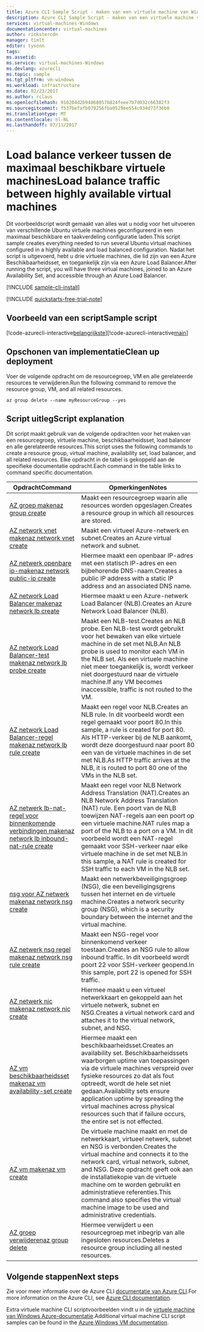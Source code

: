 ```yaml
---
title: Azure CLI Sample Script - maken van een virtuele machine van Windows Server 2016 met NLB | Microsoft Docs
description: Azure CLI Sample Script - maken van een virtuele machine van Windows Server 2016 met NLB
services: virtual-machines-Windows
documentationcenter: virtual-machines
author: rickstercdn
manager: timlt
editor: tysonn
tags: 
ms.assetid: 
ms.service: virtual-machines-Windows
ms.devlang: azurecli
ms.topic: sample
ms.tgt_pltfrm: vm-windows
ms.workload: infrastructure
ms.date: 02/23/2017
ms.author: rclaus
ms.openlocfilehash: 916204d2b94868057b824feee7b7d032c66382f3
ms.sourcegitcommit: f537befafb079256fba0529ee554c034d73f36b0
ms.translationtype: MT
ms.contentlocale: nl-NL
ms.lasthandoff: 07/11/2017
---
```

# <a name="load-balance-traffic-between-highly-available-virtual-machines"></a><span data-ttu-id="97042-103">Load balance verkeer tussen de maximaal beschikbare virtuele machines</span><span class="sxs-lookup"><span data-stu-id="97042-103">Load balance traffic between highly available virtual machines</span></span>

<span data-ttu-id="97042-104">Dit voorbeeldscript wordt gemaakt van alles wat u nodig voor het uitvoeren van verschillende Ubuntu virtuele machines geconfigureerd in een maximaal beschikbare en taakverdeling configuratie laden.</span><span class="sxs-lookup"><span data-stu-id="97042-104">This script sample creates everything needed to run several Ubuntu virtual machines configured in a highly available and load balanced configuration.</span></span> <span data-ttu-id="97042-105">Nadat het script is uitgevoerd, hebt u drie virtuele machines, die lid zijn van een Azure Beschikbaarheidsset, en toegankelijk zijn via een Azure Load Balancer.</span><span class="sxs-lookup"><span data-stu-id="97042-105">After running the script, you will have three virtual machines, joined to an Azure Availability Set, and accessible through an Azure Load Balancer.</span></span>

[!INCLUDE [sample-cli-install](../../../includes/sample-cli-install.md)]

[!INCLUDE [quickstarts-free-trial-note](../../../includes/quickstarts-free-trial-note.md)]

## <a name="sample-script"></a><span data-ttu-id="97042-106">Voorbeeld van een script</span><span class="sxs-lookup"><span data-stu-id="97042-106">Sample script</span></span>

<span data-ttu-id="97042-107">[!code-azurecli-interactive[belangrijkste](../../../cli_scripts/virtual-machine/create-vm-nlb/create-windows-vm-nlb.sh "snelle VM maken")]</span><span class="sxs-lookup"><span data-stu-id="97042-107">[!code-azurecli-interactive[main](../../../cli_scripts/virtual-machine/create-vm-nlb/create-windows-vm-nlb.sh "Quick Create VM")]</span></span>

## <a name="clean-up-deployment"></a><span data-ttu-id="97042-108">Opschonen van implementatie</span><span class="sxs-lookup"><span data-stu-id="97042-108">Clean up deployment</span></span> 

<span data-ttu-id="97042-109">Voer de volgende opdracht om de resourcegroep, VM en alle gerelateerde resources te verwijderen.</span><span class="sxs-lookup"><span data-stu-id="97042-109">Run the following command to remove the resource group, VM, and all related resources.</span></span>

```azurecli-interactive 
az group delete --name myResourceGroup --yes
```

## <a name="script-explanation"></a><span data-ttu-id="97042-110">Script uitleg</span><span class="sxs-lookup"><span data-stu-id="97042-110">Script explanation</span></span>

<span data-ttu-id="97042-111">Dit script maakt gebruik van de volgende opdrachten voor het maken van een resourcegroep, virtuele machine, beschikbaarheidsset, load balancer en alle gerelateerde resources.</span><span class="sxs-lookup"><span data-stu-id="97042-111">This script uses the following commands to create a resource group, virtual machine, availability set, load balancer, and all related resources.</span></span> <span data-ttu-id="97042-112">Elke opdracht in de tabel is gekoppeld aan de specifieke documentatie opdracht.</span><span class="sxs-lookup"><span data-stu-id="97042-112">Each command in the table links to command specific documentation.</span></span>

| <span data-ttu-id="97042-113">Opdracht</span><span class="sxs-lookup"><span data-stu-id="97042-113">Command</span></span> | <span data-ttu-id="97042-114">Opmerkingen</span><span class="sxs-lookup"><span data-stu-id="97042-114">Notes</span></span> |
|---|---|
| [<span data-ttu-id="97042-115">AZ groep maken</span><span class="sxs-lookup"><span data-stu-id="97042-115">az group create</span></span>](https://docs.microsoft.com/cli/azure/group#create) | <span data-ttu-id="97042-116">Maakt een resourcegroep waarin alle resources worden opgeslagen.</span><span class="sxs-lookup"><span data-stu-id="97042-116">Creates a resource group in which all resources are stored.</span></span> |
| [<span data-ttu-id="97042-117">AZ network vnet maken</span><span class="sxs-lookup"><span data-stu-id="97042-117">az network vnet create</span></span>](https://docs.microsoft.com/cli/azure/network/vnet#create) | <span data-ttu-id="97042-118">Maakt een virtueel Azure-netwerk en subnet.</span><span class="sxs-lookup"><span data-stu-id="97042-118">Creates an Azure virtual network and subnet.</span></span> |
| [<span data-ttu-id="97042-119">AZ netwerk openbare ip-maken</span><span class="sxs-lookup"><span data-stu-id="97042-119">az network public-ip create</span></span>](https://docs.microsoft.com/cli/azure/network/public-ip#create) | <span data-ttu-id="97042-120">Hiermee maakt een openbaar IP-adres met een statisch IP-adres en een bijbehorende DNS-naam.</span><span class="sxs-lookup"><span data-stu-id="97042-120">Creates a public IP address with a static IP address and an associated DNS name.</span></span> |
| [<span data-ttu-id="97042-121">AZ network Load Balancer maken</span><span class="sxs-lookup"><span data-stu-id="97042-121">az network lb create</span></span>](https://docs.microsoft.com/cli/azure/network/lb#create) | <span data-ttu-id="97042-122">Hiermee maakt u een Azure-netwerk Load Balancer (NLB).</span><span class="sxs-lookup"><span data-stu-id="97042-122">Creates an Azure Network Load Balancer (NLB).</span></span> |
| [<span data-ttu-id="97042-123">AZ network Load Balancer-test maken</span><span class="sxs-lookup"><span data-stu-id="97042-123">az network lb probe create</span></span>](https://docs.microsoft.com/cli/azure/network/lb/probe#create) | <span data-ttu-id="97042-124">Maakt een NLB-test.</span><span class="sxs-lookup"><span data-stu-id="97042-124">Creates an NLB probe.</span></span> <span data-ttu-id="97042-125">Een NLB-test wordt gebruikt voor het bewaken van elke virtuele machine in de set met NLB.</span><span class="sxs-lookup"><span data-stu-id="97042-125">An NLB probe is used to monitor each VM in the NLB set.</span></span> <span data-ttu-id="97042-126">Als een virtuele machine niet meer toegankelijk is, wordt verkeer niet doorgestuurd naar de virtuele machine.</span><span class="sxs-lookup"><span data-stu-id="97042-126">If any VM becomes inaccessible, traffic is not routed to the VM.</span></span> |
| [<span data-ttu-id="97042-127">AZ network Load Balancer-regel maken</span><span class="sxs-lookup"><span data-stu-id="97042-127">az network lb rule create</span></span>](https://docs.microsoft.com/cli/azure/network/lb/rule#create) | <span data-ttu-id="97042-128">Maakt een regel voor NLB.</span><span class="sxs-lookup"><span data-stu-id="97042-128">Creates an NLB rule.</span></span> <span data-ttu-id="97042-129">In dit voorbeeld wordt een regel gemaakt voor poort 80.</span><span class="sxs-lookup"><span data-stu-id="97042-129">In this sample, a rule is created for port 80.</span></span> <span data-ttu-id="97042-130">Als HTTP-verkeer bij de NLB aankomt, wordt deze doorgestuurd naar poort 80 een van de virtuele machines in de set met NLB.</span><span class="sxs-lookup"><span data-stu-id="97042-130">As HTTP traffic arrives at the NLB, it is routed to port 80 one of the VMs in the NLB set.</span></span> |
| [<span data-ttu-id="97042-131">AZ netwerk lb-nat-regel voor binnenkomende verbindingen maken</span><span class="sxs-lookup"><span data-stu-id="97042-131">az network lb inbound-nat-rule create</span></span>](https://docs.microsoft.com/cli/azure/network/lb/inbound-nat-rule#create) | <span data-ttu-id="97042-132">Maakt een regel voor NLB Network Address Translation (NAT).</span><span class="sxs-lookup"><span data-stu-id="97042-132">Creates an NLB Network Address Translation (NAT) rule.</span></span>  <span data-ttu-id="97042-133">Een poort van de NLB toewijzen NAT-regels aan een poort op een virtuele machine.</span><span class="sxs-lookup"><span data-stu-id="97042-133">NAT rules map a port of the NLB to a port on a VM.</span></span> <span data-ttu-id="97042-134">In dit voorbeeld wordt een NAT-regel gemaakt voor SSH-verkeer naar elke virtuele machine in de set met NLB.</span><span class="sxs-lookup"><span data-stu-id="97042-134">In this sample, a NAT rule is created for SSH traffic to each VM in the NLB set.</span></span>  |
| [<span data-ttu-id="97042-135">nsg voor AZ netwerk maken</span><span class="sxs-lookup"><span data-stu-id="97042-135">az network nsg create</span></span>](https://docs.microsoft.com/cli/azure/network/nsg#create) | <span data-ttu-id="97042-136">Maakt een netwerkbeveiligingsgroep (NSG), die een beveiligingsgrens tussen het internet en de virtuele machine.</span><span class="sxs-lookup"><span data-stu-id="97042-136">Creates a network security group (NSG), which is a security boundary between the internet and the virtual machine.</span></span> |
| [<span data-ttu-id="97042-137">AZ netwerk nsg regel maken</span><span class="sxs-lookup"><span data-stu-id="97042-137">az network nsg rule create</span></span>](https://docs.microsoft.com/cli/azure/network/nsg/rule#create) | <span data-ttu-id="97042-138">Maakt een NSG-regel voor binnenkomend verkeer toestaan.</span><span class="sxs-lookup"><span data-stu-id="97042-138">Creates an NSG rule to allow inbound traffic.</span></span> <span data-ttu-id="97042-139">In dit voorbeeld wordt poort 22 voor SSH-verkeer geopend.</span><span class="sxs-lookup"><span data-stu-id="97042-139">In this sample, port 22 is opened for SSH traffic.</span></span> |
| [<span data-ttu-id="97042-140">AZ netwerk nic maken</span><span class="sxs-lookup"><span data-stu-id="97042-140">az network nic create</span></span>](https://docs.microsoft.com/cli/azure/network/nic#create) | <span data-ttu-id="97042-141">Hiermee maakt u een virtueel netwerkkaart en gekoppeld aan het virtuele netwerk, subnet en NSG.</span><span class="sxs-lookup"><span data-stu-id="97042-141">Creates a virtual network card and attaches it to the virtual network, subnet, and NSG.</span></span> |
| [<span data-ttu-id="97042-142">AZ vm beschikbaarheidsset maken</span><span class="sxs-lookup"><span data-stu-id="97042-142">az vm availability-set create</span></span>](https://docs.microsoft.com/cli/azure/network/lb/rule#create) | <span data-ttu-id="97042-143">Hiermee maakt een beschikbaarheidsset.</span><span class="sxs-lookup"><span data-stu-id="97042-143">Creates an availability set.</span></span> <span data-ttu-id="97042-144">Beschikbaarheidssets waarborgen uptime van toepassingen via de virtuele machines verspreid over fysieke resources zo dat als fout optreedt, wordt de hele set niet gedaan.</span><span class="sxs-lookup"><span data-stu-id="97042-144">Availability sets ensure application uptime by spreading the virtual machines across physical resources such that if failure occurs, the entire set is not effected.</span></span> |
| [<span data-ttu-id="97042-145">AZ vm maken</span><span class="sxs-lookup"><span data-stu-id="97042-145">az vm create</span></span>](https://docs.microsoft.com/cli/azure/vm/availability-set#create) | <span data-ttu-id="97042-146">De virtuele machine maakt en met de netwerkkaart, virtueel netwerk, subnet en NSG is verbonden.</span><span class="sxs-lookup"><span data-stu-id="97042-146">Creates the virtual machine and connects it to the network card, virtual network, subnet, and NSG.</span></span> <span data-ttu-id="97042-147">Deze opdracht geeft ook aan de installatiekopie van de virtuele machine om te worden gebruikt en administratieve referenties.</span><span class="sxs-lookup"><span data-stu-id="97042-147">This command also specifies the virtual machine image to be used and administrative credentials.</span></span>  |
| [<span data-ttu-id="97042-148">AZ groep verwijderen</span><span class="sxs-lookup"><span data-stu-id="97042-148">az group delete</span></span>](https://docs.microsoft.com/cli/azure/vm/extension#set) | <span data-ttu-id="97042-149">Hiermee verwijdert u een resourcegroep met inbegrip van alle ingesloten resources.</span><span class="sxs-lookup"><span data-stu-id="97042-149">Deletes a resource group including all nested resources.</span></span> |

## <a name="next-steps"></a><span data-ttu-id="97042-150">Volgende stappen</span><span class="sxs-lookup"><span data-stu-id="97042-150">Next steps</span></span>

<span data-ttu-id="97042-151">Zie voor meer informatie over de Azure CLI [documentatie van Azure CLI](https://docs.microsoft.com/cli/azure/overview).</span><span class="sxs-lookup"><span data-stu-id="97042-151">For more information on the Azure CLI, see [Azure CLI documentation](https://docs.microsoft.com/cli/azure/overview).</span></span>

<span data-ttu-id="97042-152">Extra virtuele machine CLI scriptvoorbeelden vindt u in de [virtuele machine van Windows Azure-documentatie](../windows/cli-samples.md?toc=%2fazure%2fvirtual-machines%2fwindows%2ftoc.json).</span><span class="sxs-lookup"><span data-stu-id="97042-152">Additional virtual machine CLI script samples can be found in the [Azure Windows VM documentation](../windows/cli-samples.md?toc=%2fazure%2fvirtual-machines%2fwindows%2ftoc.json).</span></span>
